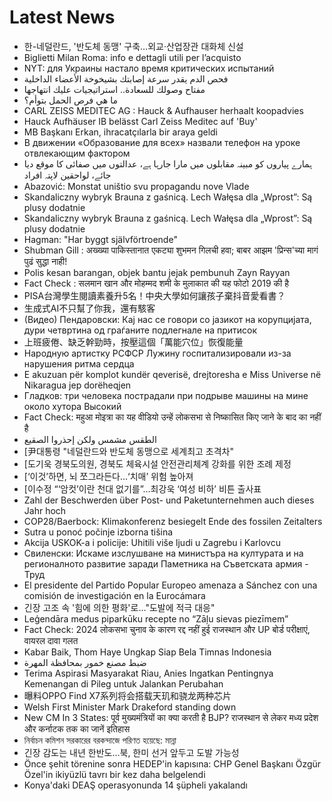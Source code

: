 # Latest News
-  한-네덜란드, '반도체 동맹' 구축…외교·산업장관 대화체 신설
-  Biglietti Milan Roma: info e dettagli utili per l’acquisto
-  NYT: для Украины настало время критических испытаний
-  فحص الدم يقدر سرعة إصابتك بشيخوخة الأعضاء الداخلية
-  مفتاح وصولك للسعادة.. استراتيجيات عليك انتهاجها
-  ما هي فرص الحمل بتوأم؟
-  CARL ZEISS MEDITEC AG : Hauck & Aufhauser herhaalt koopadvies
-  Hauck Aufhäuser IB belässt Carl Zeiss Meditec auf 'Buy'
-  MB Başkanı Erkan, ihracatçılarla bir araya geldi
-  В движении «Образование для всех» назвали телефон на уроке отвлекающим фактором
-  ہمارے پیاروں کو مبینہ مقابلوں میں مارا جارہا ہے، عدالتوں میں صفائی کا موقع دیا جائے، لواحقین لاپتہ افراد
-  Abazović: Monstat uništio svu propagandu nove Vlade
-  Skandaliczny wybryk Brauna z gaśnicą. Lech Wałęsa dla „Wprost”: Są plusy dodatnie
-  Skandaliczny wybryk Brauna z gaśnicą. Lech Wałęsa dla „Wprost”: Są plusy dodatnie
-  Hagman: "Har byggt självförtroende"
-  Shubman Gill : अख्ख्या पाकिस्तानात एकट्या शुभमन गिलची हवा; बाबर आझम 'प्रिन्स'च्या मागं पुढं सुद्धा नाही!
-  Polis kesan barangan, objek bantu jejak pembunuh Zayn Rayyan
-  Fact Check : सलमान खान और मोहम्मद शमी के मुलाकात की यह फोटो 2019 की है
-  PISA台灣學生閱讀素養升5名！中央大學如何讓孩子棄抖音愛看書？
-  生成式AI不只幫了你我，還有駭客
-  (Видео) Пендаровски: Кај нас се говори со јазикот на корупцијата, дури четвртина од граѓаните подлегнале на притисок
-  上班疲倦、缺乏幹勁時，按壓這個「萬能穴位」恢復能量
-  Народную артистку РСФСР Лужину госпитализировали из-за нарушения ритма сердца
-  E akuzuan për komplot kundër qeverisë, drejtoresha e Miss Universe në Nikaragua jep dorëheqjen
-  Гладков: три человека пострадали при подрыве машины на мине около хутора Высокий
-  Fact Check: महुआ मोइत्रा का यह वीडियो उन्हें लोकसभा से निष्कासित किए जाने के बाद का नहीं है
-  الطقس مشمس ولكن إحذروا الصقيع
-  [尹대통령 "네덜란드와 반도체 동맹으로 세계최고 초격차"
-  [도기욱 경북도의원, 경북도 체육시설 안전관리체계 강화를 위한 조례 제정
-  [‘이것’하면, 뇌 쪼그라든다…‘치매’ 위험 높아져
-  [이수정 “‘암컷’이란 천대 없기를”…최강욱 ‘여성 비하’ 비튼 출사표
-  Zahl der Beschwerden über Post- und Paketunternehmen auch dieses Jahr hoch
-  COP28/Baerbock: Klimakonferenz besiegelt Ende des fossilen Zeitalters
-  Sutra u ponoć počinje izborna tišina
-  Akcija USKOK-a i policije: Uhitili više ljudi u Zagrebu i Karlovcu
-  Свиленски: Искаме изслушване на министъра на културата и на регионалното развитие заради Паметника на Съветската армия - Труд
-  El presidente del Partido Popular Europeo amenaza a Sánchez con una comisión de investigación en la Eurocámara
-  긴장 고조 속 '힘에 의한 평화'로…"도발에 적극 대응"
-  Leģendāra medus piparkūku recepte no “Zāļu sievas piezīmem”
-  Fact Check: 2024 लोकसभा चुनाव के कारण रद्द नहीं हुई राजस्थान और UP बोर्ड परीक्षाएं, वायरल दावा गलत
-  Kabar Baik, Thom Haye Ungkap Siap Bela Timnas Indonesia
-  ضبط مصنع خمور بمحافظة المهرة
-  Terima Aspirasi Masyarakat Riau, Anies Ingatkan Pentingnya Kemenangan di Pileg untuk Jalankan Perubahan
-  曝料OPPO Find X7系列将会搭载天玑和骁龙两种芯片
-  Welsh First Minister Mark Drakeford standing down
-  New CM In 3 States: पूर्व मुख्यमंत्रियों का क्या करती है BJP? राजस्थान से लेकर मध्य प्रदेश और कर्नाटक तक का जानें इतिहास
-  নির্বাচন কমিশন সরকারের বরকন্দাজে পরিণত হয়েছে: মান্না
-  긴장 감도는 내년 한반도…북, 한미 선거 앞두고 도발 가능성
-  Önce şehit törenine sonra HEDEP'in kapısına: CHP Genel Başkanı Özgür Özel'in ikiyüzlü tavrı bir kez daha belgelendi
-  Konya'daki DEAŞ operasyonunda 14 şüpheli yakalandı
